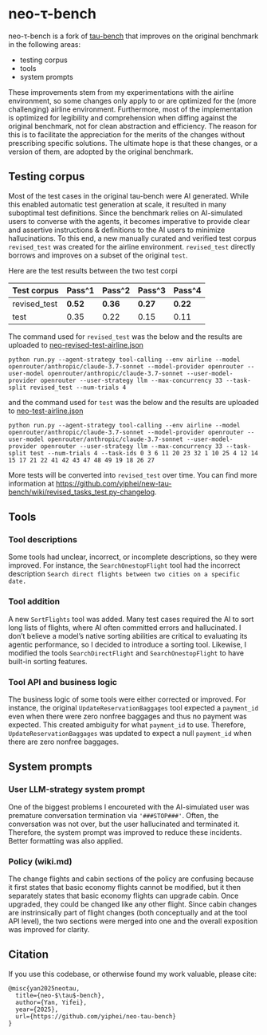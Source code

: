 # neo-**τ-bench**

neo-τ-bench is a fork of [tau-bench](https://github.com/sierra-research/tau-bench) that improves on the original benchmark in the following areas:

- testing corpus
- tools
- system prompts

These improvements stem from my experimentations with the airline environment, so some changes only apply to or are optimized for the (more challenging) airline environment. Furthermore, most of the implementation is optimized for legibility and comprehension when diffing against the original benchmark, not for clean abstraction and efficiency. The reason for this is to facilitate the appreciation for the merits of the changes without prescribing specific solutions. The ultimate hope is that these changes, or a version of them, are adopted by the original benchmark.

## Testing corpus

Most of the test cases in the original tau-bench were AI generated. While this enabled automatic test generation at scale, it resulted in many suboptimal test definitions. Since the benchmark relies on AI-simulated users to converse with the agents, it becomes imperative to provide clear and assertive instructions & definitions to the AI users to minimize hallucinations. To this end, a new manually curated and verified test corpus `revised_test` was created for the airline environment. `revised_test` directly borrows and improves on a subset of the original `test`. 

Here are the test results between the two test corpi

| Test corpus       | Pass^1 | Pass^2 | Pass^3 | Pass^4 |
| -------------- | ------ | ------ | ------ | ------ |
| revised_test      | **0.52**     | **0.36**     | **0.27**     | **0.22**     |
| test     | 0.35     | 0.22     | 0.15     | 0.11    |

The command used for `revised_test` was the below and the results are uploaded to [neo-revised-test-airline.json](historical_trajectories/neo-revised-test-airline.json)
```
python run.py --agent-strategy tool-calling --env airline --model openrouter/anthropic/claude-3.7-sonnet --model-provider openrouter --user-model openrouter/anthropic/claude-3.7-sonnet --user-model-provider openrouter --user-strategy llm --max-concurrency 33 --task-split revised_test --num-trials 4
```
and the command used for `test` was the below and the results are uploaded to [neo-test-airline.json](historical_trajectories/neo-test-airline.json)
```
python run.py --agent-strategy tool-calling --env airline --model openrouter/anthropic/claude-3.7-sonnet --model-provider openrouter --user-model openrouter/anthropic/claude-3.7-sonnet --user-model-provider openrouter --user-strategy llm --max-concurrency 33 --task-split test --num-trials 4 --task-ids 0 3 6 11 20 23 32 1 10 25 4 12 14 15 17 21 22 41 42 43 47 48 49 19 18 26 27
```

More tests will be converted into `revised_test` over time. You can find more information at https://github.com/yiphei/new-tau-bench/wiki/revised_tasks_test.py-changelog. 

## Tools

### Tool descriptions

Some tools had unclear, incorrect, or incomplete descriptions, so they were improved. For instance, the `SearchOnestopFlight` tool had the incorrect description `Search direct flights between two cities on a specific date.`

### Tool addition

A new `SortFlights` tool was added. Many test cases required the AI to sort long lists of flights, where AI often committed errors and hallucinated. I don’t believe a model’s native sorting abilities are critical to evaluating its agentic performance, so I decided to introduce a sorting tool. Likewise, I modified the tools `SearchDirectFlight` and `SearchOnestopFlight` to have built-in sorting features.

### Tool API and business logic

The business logic of some tools were either corrected or improved. For instance, the original `UpdateReservationBaggages` tool expected a `payment_id` even when there were zero nonfree baggages and thus no payment was expected. This created ambiguity for what `payment_id` to use. Therefore, `UpdateReservationBaggages` was updated to expect a null `payment_id` when there are zero nonfree baggages.

## System prompts

### User LLM-strategy system prompt

One of the biggest problems I encoureted with the AI-simulated user was premature conversation termination via `'###STOP###'`. Often, the conversation was not over, but the user hallucinated and terminated it. Therefore, the system prompt was improved to reduce these incidents. Better formatting was also applied.

### Policy (wiki.md)

The change flights and cabin sections of the policy are confusing because it first states that basic economy flights cannot be modified, but it then separately states that basic economy flights can upgrade cabin. Once upgraded, they could be changed like any other flight. Since cabin changes are instrinsically part of flight changes (both conceptually and at the tool API level), the two sections were merged into one and the overall exposition was improved for clarity.

## Citation

If you use this codebase, or otherwise found my work valuable, please cite:

```
@misc{yan2025neotau,
  title={neo-$\tau$-bench},
  author={Yan, Yifei},
  year={2025},
  url={https://github.com/yiphei/neo-tau-bench}
}
```